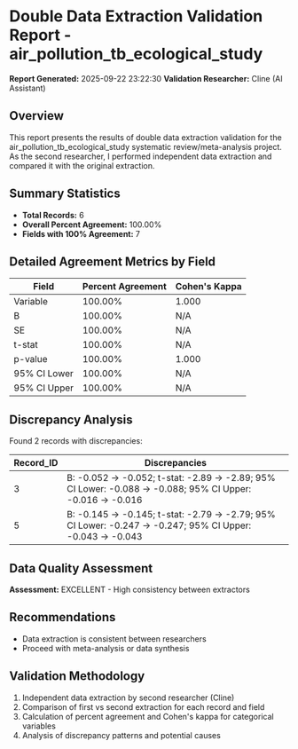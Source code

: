# Double Data Extraction Validation Report - air_pollution_tb_ecological_study

**Report Generated:** 2025-09-22 23:22:30
**Validation Researcher:** Cline (AI Assistant)

## Overview
This report presents the results of double data extraction validation for the air_pollution_tb_ecological_study systematic review/meta-analysis project. As the second researcher, I performed independent data extraction and compared it with the original extraction.

## Summary Statistics
- **Total Records:** 6
- **Overall Percent Agreement:** 100.00%
- **Fields with 100% Agreement:** 7

## Detailed Agreement Metrics by Field

| Field | Percent Agreement | Cohen's Kappa |
|-------|------------------|---------------|
| Variable | 100.00% | 1.000 |
| B | 100.00% | N/A |
| SE | 100.00% | N/A |
| t-stat | 100.00% | N/A |
| p-value | 100.00% | 1.000 |
| 95% CI Lower | 100.00% | N/A |
| 95% CI Upper | 100.00% | N/A |

## Discrepancy Analysis

Found 2 records with discrepancies:

| Record_ID | Discrepancies |
|----------|---------------|
| 3 | B: -0.052 → -0.052; t-stat: -2.89 → -2.89; 95% CI Lower: -0.088 → -0.088; 95% CI Upper: -0.016 → -0.016 |
| 5 | B: -0.145 → -0.145; t-stat: -2.79 → -2.79; 95% CI Lower: -0.247 → -0.247; 95% CI Upper: -0.043 → -0.043 |


## Data Quality Assessment

**Assessment:** EXCELLENT - High consistency between extractors

## Recommendations

- Data extraction is consistent between researchers
- Proceed with meta-analysis or data synthesis

## Validation Methodology

1. Independent data extraction by second researcher (Cline)
2. Comparison of first vs second extraction for each record and field
3. Calculation of percent agreement and Cohen's kappa for categorical variables
4. Analysis of discrepancy patterns and potential causes
